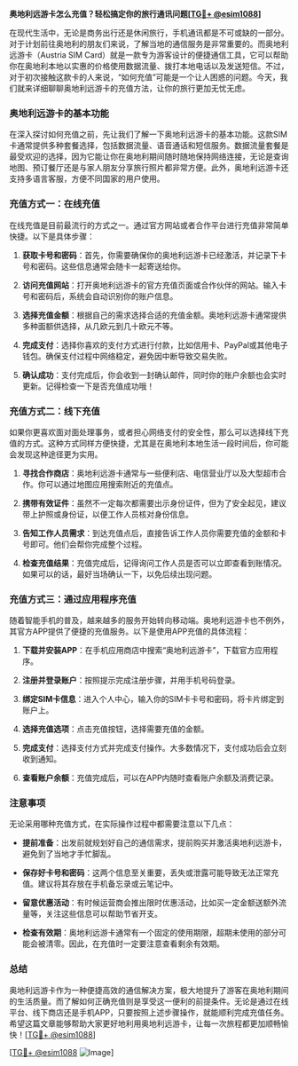 **奥地利远游卡怎么充值？轻松搞定你的旅行通讯问题[[TG💪+ @esim1088](https://t.me/s/esim1088)]**

在现代生活中，无论是商务出行还是休闲旅行，手机通讯都是不可或缺的一部分。对于计划前往奥地利的朋友们来说，了解当地的通信服务是非常重要的。而奥地利远游卡（Austria SIM Card）就是一款专为游客设计的便捷通信工具，它可以帮助你在奥地利本地以实惠的价格使用数据流量、拨打本地电话以及发送短信。不过，对于初次接触这款卡的人来说，“如何充值”可能是一个让人困惑的问题。今天，我们就来详细聊聊奥地利远游卡的充值方法，让你的旅行更加无忧无虑。

### 奥地利远游卡的基本功能

在深入探讨如何充值之前，先让我们了解一下奥地利远游卡的基本功能。这款SIM卡通常提供多种套餐选择，包括数据流量、语音通话和短信服务。数据流量套餐是最受欢迎的选择，因为它能让你在奥地利期间随时随地保持网络连接，无论是查询地图、预订餐厅还是与家人朋友分享旅行照片都非常方便。此外，奥地利远游卡还支持多语言客服，方便不同国家的用户使用。

### 充值方式一：在线充值

在线充值是目前最流行的方式之一。通过官方网站或者合作平台进行充值非常简单快捷。以下是具体步骤：

1. **获取卡号和密码**：首先，你需要确保你的奥地利远游卡已经激活，并记录下卡号和密码。这些信息通常会随卡一起寄送给你。
   
2. **访问充值网站**：打开奥地利远游卡的官方充值页面或合作伙伴的网站。输入卡号和密码后，系统会自动识别你的账户信息。

3. **选择充值金额**：根据自己的需求选择合适的充值金额。奥地利远游卡通常提供多种面额供选择，从几欧元到几十欧元不等。

4. **完成支付**：选择你喜欢的支付方式进行付款，比如信用卡、PayPal或其他电子钱包。确保支付过程中网络稳定，避免因中断导致交易失败。

5. **确认成功**：支付完成后，你会收到一封确认邮件，同时你的账户余额也会实时更新。记得检查一下是否充值成功哦！

### 充值方式二：线下充值

如果你更喜欢面对面处理事务，或者担心网络支付的安全性，那么可以选择线下充值的方式。这种方式同样方便快捷，尤其是在奥地利本地生活一段时间后，你可能会发现这种途径更为实用。

1. **寻找合作商店**：奥地利远游卡通常与一些便利店、电信营业厅以及大型超市合作。你可以通过地图应用搜索附近的充值点。

2. **携带有效证件**：虽然不一定每次都需要出示身份证件，但为了安全起见，建议带上护照或身份证，以便工作人员核对身份信息。

3. **告知工作人员需求**：到达充值点后，直接告诉工作人员你需要充值的金额和卡号即可。他们会帮你完成整个过程。

4. **检查充值结果**：充值完成后，记得询问工作人员是否可以立即查看到账情况。如果可以的话，最好当场确认一下，以免后续出现问题。

### 充值方式三：通过应用程序充值

随着智能手机的普及，越来越多的服务开始转向移动端。奥地利远游卡也不例外，其官方APP提供了便捷的充值服务。以下是使用APP充值的具体流程：

1. **下载并安装APP**：在手机应用商店中搜索“奥地利远游卡”，下载官方应用程序。

2. **注册并登录账户**：按照提示完成注册步骤，并用手机号码登录。

3. **绑定SIM卡信息**：进入个人中心，输入你的SIM卡卡号和密码，将卡片绑定到账户上。

4. **选择充值选项**：点击充值按钮，选择需要充值的金额。

5. **完成支付**：选择支付方式并完成支付操作。大多数情况下，支付成功后会立刻收到通知。

6. **查看账户余额**：充值完成后，可以在APP内随时查看账户余额及消费记录。

### 注意事项

无论采用哪种充值方式，在实际操作过程中都需要注意以下几点：

- **提前准备**：出发前就规划好自己的通信需求，提前购买并激活奥地利远游卡，避免到了当地才手忙脚乱。
  
- **保存好卡号和密码**：这两个信息至关重要，丢失或泄露可能导致无法正常充值。建议将其存放在手机备忘录或云笔记中。

- **留意优惠活动**：有时候运营商会推出限时优惠活动，比如买一定金额送额外流量等，关注这些信息可以帮助节省开支。

- **检查有效期**：奥地利远游卡通常有一个固定的使用期限，超期未使用的部分可能会被清零。因此，在充值时一定要注意查看剩余有效期。

### 总结

奥地利远游卡作为一种便捷高效的通信解决方案，极大地提升了游客在奥地利期间的生活质量。而了解如何正确充值则是享受这一便利的前提条件。无论是通过在线平台、线下商店还是手机APP，只要按照上述步骤操作，就能顺利完成充值任务。希望这篇文章能够帮助大家更好地利用奥地利远游卡，让每一次旅程都更加顺畅愉快！[[TG💪+ @esim1088](https://t.me/s/esim1088)] 

[[TG💪+ @esim1088](https://t.me/s/esim1088) ![Image](https://i.postimg.cc/4NQfJmqS/Snipaste-2025-05-13-00-14-12.png)]